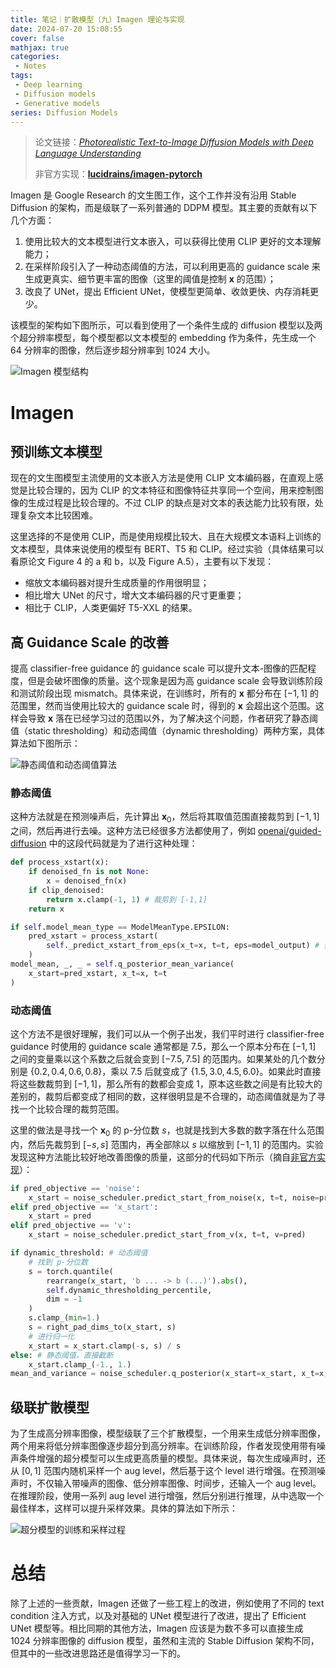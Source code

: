 ```yaml
---
title: 笔记｜扩散模型（九）Imagen 理论与实现
date: 2024-07-20 15:08:55
cover: false
mathjax: true
categories:
 - Notes
tags:
 - Deep learning
 - Diffusion models
 - Generative models
series: Diffusion Models
---
```


> 论文链接：*[Photorealistic Text-to-Image Diffusion Models with Deep Language Understanding](https://arxiv.org/abs/2205.11487)*
>
> 非官方实现：**[lucidrains/imagen-pytorch](https://github.com/lucidrains/imagen-pytorch)**

Imagen 是 Google Research 的文生图工作，这个工作并没有沿用 Stable Diffusion 的架构，而是级联了一系列普通的 DDPM 模型。其主要的贡献有以下几个方面：

1. 使用比较大的文本模型进行文本嵌入，可以获得比使用 CLIP 更好的文本理解能力；
2. 在采样阶段引入了一种动态阈值的方法，可以利用更高的 guidance scale 来生成更真实、细节更丰富的图像（这里的阈值是控制 $\mathbf{x}$ 的范围）；
3. 改良了 UNet，提出 Efficient UNet，使模型更简单、收敛更快、内存消耗更少。

该模型的架构如下图所示，可以看到使用了一个条件生成的 diffusion 模型以及两个超分辨率模型，每个模型都以文本模型的 embedding 作为条件，先生成一个 64 分辨率的图像，然后逐步超分辨率到 1024 大小。

![Imagen 模型结构](https://littlenyima-1319014516.cos.ap-beijing.myqcloud.com/blog/2024/07/20/imagen-framework.jpg)

# Imagen

## 预训练文本模型

现在的文生图模型主流使用的文本嵌入方法是使用 CLIP 文本编码器，在直观上感觉是比较合理的，因为 CLIP 的文本特征和图像特征共享同一个空间，用来控制图像的生成过程是比较合理的。不过 CLIP 的缺点是对文本的表达能力比较有限，处理复杂文本比较困难。

这里选择的不是使用 CLIP，而是使用规模比较大、且在大规模文本语料上训练的文本模型，具体来说使用的模型有 BERT、T5 和 CLIP。经过实验（具体结果可以看原论文 Figure 4 的 a 和 b，以及 Figure A.5），主要有以下发现：

- 缩放文本编码器对提升生成质量的作用很明显；
- 相比增大 UNet 的尺寸，增大文本编码器的尺寸更重要；
- 相比于 CLIP，人类更偏好 T5-XXL 的结果。

## 高 Guidance Scale 的改善

提高 classifier-free guidance 的 guidance scale 可以提升文本-图像的匹配程度，但是会破坏图像的质量。这个现象是因为高 guidance scale 会导致训练阶段和测试阶段出现 mismatch。具体来说，在训练时，所有的 $\mathbf{x}$ 都分布在 $[-1,1]$ 的范围里，然而当使用比较大的 guidance scale 时，得到的 $\mathbf{x}$ 会超出这个范围。这样会导致 $\mathbf{x}$ 落在已经学习过的范围以外，为了解决这个问题，作者研究了静态阈值（static thresholding）和动态阈值（dynamic thresholding）两种方案，具体算法如下图所示：

![静态阈值和动态阈值算法](https://littlenyima-1319014516.cos.ap-beijing.myqcloud.com/blog/2024/07/22/imagen-thresholding.jpg)

### 静态阈值

这种方法就是在预测噪声后，先计算出 $\mathbf{x}_0$，然后将其取值范围直接裁剪到 $[-1,1]$ 之间，然后再进行去噪。这种方法已经很多方法都使用了，例如 [openai/guided-diffusion](https://github.com/openai/guided-diffusion/blob/main/guided_diffusion/gaussian_diffusion.py) 中的这段代码就是为了进行这种处理：

```python
def process_xstart(x):
    if denoised_fn is not None:
        x = denoised_fn(x)
    if clip_denoised:
        return x.clamp(-1, 1) # 裁剪到 [-1,1]
    return x

if self.model_mean_type == ModelMeanType.EPSILON:
    pred_xstart = process_xstart(
        self._predict_xstart_from_eps(x_t=x, t=t, eps=model_output) # 得到 x_0
    )
model_mean, _, _ = self.q_posterior_mean_variance(
    x_start=pred_xstart, x_t=x, t=t
)
```

### 动态阈值

这个方法不是很好理解，我们可以从一个例子出发，我们平时进行 classifier-free guidance 时使用的 guidance scale 通常都是 7.5，那么一个原本分布在 $[-1,1]$ 之间的变量乘以这个系数之后就会变到 $[-7.5,7.5]$ 的范围内。如果某处的几个数分别是 $\{0.2, 0.4, 0.6, 0.8\}$，乘以 7.5 后就变成了 $\{1.5,3.0,4.5,6.0\}$。如果此时直接将这些数裁剪到 $[-1,1]$，那么所有的数都会变成 1，原本这些数之间是有比较大的差别的，裁剪后都变成了相同的数，这样很明显是不合理的，动态阈值就是为了寻找一个比较合理的裁剪范围。

这里的做法是寻找一个 $\mathbf{x}_0$ 的 p-分位数 $s$，也就是找到大多数的数字落在什么范围内，然后先裁剪到 $[-s,s]$ 范围内，再全部除以 $s$ 以缩放到 $[-1,1]$ 的范围内。实验发现这种方法能比较好地改善图像的质量，这部分的代码如下所示（摘自[非官方实现](https://github.com/lucidrains/imagen-pytorch/blob/main/imagen_pytorch/imagen_pytorch.py)）：

```python
if pred_objective == 'noise':
    x_start = noise_scheduler.predict_start_from_noise(x, t=t, noise=pred)
elif pred_objective == 'x_start':
    x_start = pred
elif pred_objective == 'v':
    x_start = noise_scheduler.predict_start_from_v(x, t=t, v=pred)

if dynamic_threshold: # 动态阈值
    # 找到 p-分位数
    s = torch.quantile(
        rearrange(x_start, 'b ... -> b (...)').abs(),
        self.dynamic_thresholding_percentile,
        dim = -1
    )
    s.clamp_(min=1.)
    s = right_pad_dims_to(x_start, s)
    # 进行归一化
    x_start = x_start.clamp(-s, s) / s
else: # 静态阈值，直接截断
    x_start.clamp_(-1., 1.)
mean_and_variance = noise_scheduler.q_posterior(x_start=x_start, x_t=x, t=t, t_next=t_next)
```

## 级联扩散模型

为了生成高分辨率图像，模型级联了三个扩散模型，一个用来生成低分辨率图像，两个用来将低分辨率图像逐步超分到高分辨率。在训练阶段，作者发现使用带有噪声条件增强的超分模型可以生成更高质量的模型。具体来说，每次生成噪声时，还从 $[0,1]$ 范围内随机采样一个 aug level，然后基于这个 level 进行增强。在预测噪声时，不仅输入带噪声的图像、低分辨率图像、时间步，还输入一个 aug level。在推理阶段，使用一系列 aug level 进行增强，然后分别进行推理，从中选取一个最佳样本，这样可以提升采样效果。具体的算法如下所示：

![超分模型的训练和采样过程](https://littlenyima-1319014516.cos.ap-beijing.myqcloud.com/blog/2024/07/22/imagen-conditioning-augmentation.jpg)

# 总结

除了上述的一些贡献，Imagen 还做了一些工程上的改进，例如使用了不同的 text condition 注入方式，以及对基础的 UNet 模型进行了改进，提出了 Efficient UNet 模型等。相比同期的其他方法，Imagen 应该是为数不多可以直接生成 1024 分辨率图像的 diffusion 模型，虽然和主流的 Stable Diffusion 架构不同，但其中的一些改进思路还是值得学习一下的。